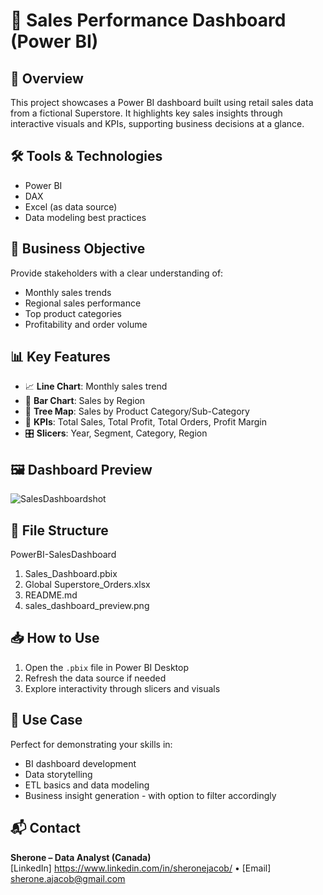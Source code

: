 # 🧾 Sales Performance Dashboard (Power BI)

## 📌 Overview
This project showcases a Power BI dashboard built using retail sales data from a fictional Superstore. It highlights key sales insights through interactive visuals and KPIs, supporting business decisions at a glance.

## 🛠️ Tools & Technologies
- Power BI
- DAX
- Excel (as data source)
- Data modeling best practices

## 🎯 Business Objective
Provide stakeholders with a clear understanding of:
- Monthly sales trends
- Regional sales performance
- Top product categories
- Profitability and order volume

## 📊 Key Features
- 📈 **Line Chart**: Monthly sales trend
- 🧭 **Bar Chart**: Sales by Region
- 🌳 **Tree Map**: Sales by Product Category/Sub-Category
- 🎯 **KPIs**: Total Sales, Total Profit, Total Orders, Profit Margin
- 🎛 **Slicers**: Year, Segment, Category, Region

## 🖼️ Dashboard Preview
![SalesDashboardshot](https://github.com/user-attachments/assets/5e8abf95-2ef8-4753-89a9-a199a4f0de14)


## 📂 File Structure
PowerBI-SalesDashboard
1. Sales_Dashboard.pbix
2. Global Superstore_Orders.xlsx
3. README.md
4. sales_dashboard_preview.png
   
## 📥 How to Use
1. Open the `.pbix` file in Power BI Desktop
2. Refresh the data source if needed
3. Explore interactivity through slicers and visuals

## 💼 Use Case
Perfect for demonstrating your skills in:
- BI dashboard development
- Data storytelling
- ETL basics and data modeling
- Business insight generation - with option to filter accordingly

## 📬 Contact
**Sherone – Data Analyst (Canada)**  
[LinkedIn] https://www.linkedin.com/in/sheronejacob/ • [Email] sherone.ajacob@gmail.com
